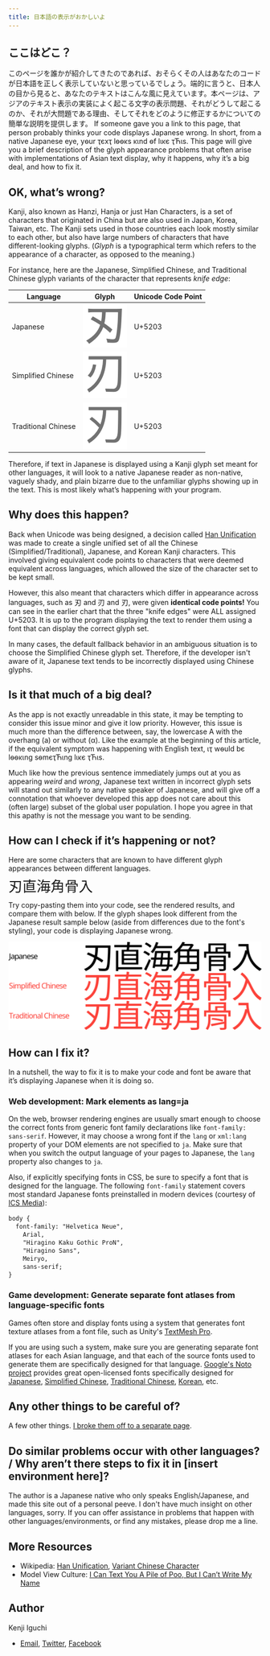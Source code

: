 ```yaml
---
title: 日本語の表示がおかしいよ
---
```


## ここはどこ？

このページを誰かが紹介してきたのであれば、おそらくその人はあなたのコードが日本語を正しく表示していないと思っているでしょう。端的に言うと、日本人の目から見ると、あなたのテキストはこんな風に見えています。本ページは、アジアのテキスト表示の実装によく起こる文字の表示問題、それがどうして起こるのか、それが大問題である理由、そしてそれをどのように修正するかについての簡単な説明を提供します。
If someone gave you a link to this page, that person probably thinks your code displays Japanese wrong. In short, from a native Japanese eye, yѳur ҭєxҭ lѳѳκs κιnd ѳf lικє ҭЋιs. This page will give you a brief description of the glyph appearance problems that often arise with implementations of Asian text display, why it happens, why it’s a big deal, and how to fix it.

## OK, what’s wrong?

Kanji, also known as Hanzi, Hanja or just Han Characters, is a set of characters that originated in China but are also used in Japan, Korea, Taiwan, etc. The Kanji sets used in those countries each look mostly similar to each other, but also have large numbers of characters that have different-looking glyphs. (*Glyph* is a typographical term which refers to the appearance of a character, as opposed to the meaning.) 

For instance, here are the Japanese, Simplified Chinese, and Traditional Chinese glyph variants of the character that represents *knife edge*:

| Language            | Glyph                                               | Unicode Code Point |
|---------------------|-----------------------------------------------------|--------------------|
| Japanese            | ![knife edge, Japanese](img/knife-jp.png)           | U+5203             |
| Simplified Chinese  | ![knife edge, Simplified Chinese](img/knife-sc.png) | U+5203             |
| Traditional Chinese | ![knife edge, Traditional Chinese](img/knife-tc.png)| U+5203             |

Therefore, if text in Japanese is displayed using a Kanji glyph set meant for other languages, it will look to a native Japanese reader as non-native, vaguely shady, and plain bizarre due to the unfamiliar glyphs showing up in the text. This is most likely what’s happening with your program.

## Why does this happen?

Back when Unicode was being designed, a decision called [Han Unification](https://en.wikipedia.org/wiki/Han_unification) was made to create a single unified set of all the Chinese (Simplified/Traditional), Japanese, and Korean Kanji characters. This involved giving equivalent code points to characters that were deemed equivalent across languages, which allowed the size of the character set to be kept small. 
<style><!-- span.emkanji { font-size: 200%; line-height: 100%;} --></style>
However, this also meant that characters which differ in appearance across languages, such as <span xml:lang="ja" lang="ja">刃</span> and <span  xml:lang="zh-Hans" lang="zh-Hans">刃</span> and <span xml:lang="zh-Hant" lang="zh-Hant">刃</span>, were given **identical code points!** You can see in the earlier chart that the three "knife edges" were ALL assigned U+5203. It is up to the program displaying the text to render them using a font that can display the correct glyph set. 

In many cases, the default fallback behavior in an ambiguous situation is to choose the Simplified Chinese glyph set. Therefore, if the developer isn't aware of it, Japanese text tends to be incorrectly displayed using Chinese glyphs.

## Is it that much of a big deal?
As the app is not exactly unreadable in this state, it may be tempting to consider this issue minor and give it low priority. However, this issue is much more than the difference between, say, the lowercase A with the overhang (a) or without (α). Like the example at the beginning of this article, if the equivalent symptom was happening with English text, ιҭ wѳuld bє lѳѳκιng sѳmєҭЋιng lικє ҭЋιs. 

Much like how the previous sentence immediately jumps out at you as appearing *weird* and *wrong*, Japanese text written in incorrect glyph sets will stand out similarly to any native speaker of Japanese, and will give off a connotation that whoever developed this app does not care about this (often large) subset of the global user population. I hope you agree in that this apathy is not the message you want to be sending.

## How can I check if it’s happening or not?

Here are some characters that are known to have different glyph appearances between different languages.

<span class="emkanji" xml:lang="ja" lang="ja">刃直海角骨入</span>

Try copy-pasting them into your code, see the rendered results, and compare them with below. If the glyph shapes look different from the Japanese result sample below (aside from differences due to the font's styling), your code is displaying Japanese wrong.

![刃直海角骨入](img/testtext-correct.png)

## How can I fix it?

In a nutshell, the way to fix it is to make your code and font be aware that it’s displaying Japanese when it is doing so. 

### Web development: Mark elements as lang=ja

On the web, browser rendering engines are usually smart enough to choose the correct fonts from generic font family declarations like `font-family: sans-serif`. However, it may choose a wrong font if the `lang` or `xml:lang` property of your DOM elements are not specified to `ja`. Make sure that when you switch the output language of your pages to Japanese, the `lang` property also changes to `ja`.

Also, if explicitly specifying fonts in CSS, be sure to specify a font that is designed for the language. The following `font-family` statement covers most standard Japanese fonts preinstalled in modern devices (courtesy of [ICS Media](https://ics.media/entry/200317/)):

    body {
      font-family: "Helvetica Neue",
        Arial,
        "Hiragino Kaku Gothic ProN",
        "Hiragino Sans",
        Meiryo,
        sans-serif;
    }

### Game development: Generate separate font atlases from language-specific fonts

Games often store and display fonts using a system that generates font texture atlases from a font file, such as Unity's [TextMesh Pro](https://docs.unity3d.com/Manual/com.unity.textmeshpro.html).

If you are using such a system, make sure you are generating separate font atlases for each Asian language, and that each of the source fonts used to generate them are specifically designed for that language. [Google's Noto project](https://fonts.google.com/noto) provides great open-licensed fonts specifically designed for [Japanese](https://fonts.google.com/noto/specimen/Noto+Sans+JP), [Simplified Chinese](https://fonts.google.com/noto/specimen/Noto+Sans+SC), [Traditional Chinese](https://fonts.google.com/noto/specimen/Noto+Sans+TC), [Korean](https://fonts.google.com/noto/specimen/Noto+Sans+KR), etc.

## Any other things to be careful of?

A few other things. [I broke them off to a separate page](otherthings.html).

## Do similar problems occur with other languages? / Why aren’t there steps to fix it in [insert environment here]?

The author is a Japanese native who only speaks English/Japanese, and made this site out of a personal peeve. I don't have much insight on other languages, sorry. If you can offer assistance in problems that happen with other languages/environments, or find any mistakes, please drop me a line.

## More Resources

* Wikipedia: [Han Unification](https://en.wikipedia.org/wiki/Han_unification), [Variant Chinese Character](https://en.wikipedia.org/wiki/Variant_Chinese_character)
* Model View Culture: [I Can Text You A Pile of Poo, But I Can’t Write My Name](https://modelviewculture.com/pieces/i-can-text-you-a-pile-of-poo-but-i-cant-write-my-name)

## Author
Kenji Iguchi
* [Email](mailto&#58;%&#54;Ee%65d&#108;&#101;&#64;&#104;eistak%2&#69;%63om), [Twitter](https://twitter.com/needle_e), [Facebook](http://heistak.com/fb)
